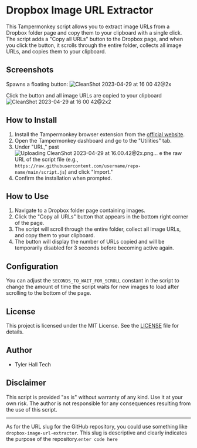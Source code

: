 
# Dropbox Image URL Extractor

This Tampermonkey script allows you to extract image URLs from a Dropbox folder page and copy them to your clipboard with a single click. The script adds a "Copy all URLs" button to the Dropbox page, and when you click the button, it scrolls through the entire folder, collects all image URLs, and copies them to your clipboard.

## Screenshots

Spawns a floating button:
![CleanShot 2023-04-29 at 16 00 42@2x](https://user-images.githubusercontent.com/16804423/235327792-5bd222eb-5be0-485c-afc8-026daf1fe726.png)

Click the button and all image URLs are copied to your clipboard
![CleanShot 2023-04-29 at 16 00 42@2x2](https://user-images.githubusercontent.com/16804423/235327794-e0dbe1db-e8a3-49f0-9278-736d8a41e8cd.png)


## How to Install

1.  Install the Tampermonkey browser extension from the [official website](https://www.tampermonkey.net/).
2.  Open the Tampermonkey dashboard and go to the "Utilities" tab.
3.  Under "URL," past![Uploading CleanShot 2023-04-29 at 16.00.42@2x.png…]()
e the raw URL of the script file (e.g., `https://raw.githubusercontent.com/username/repo-name/main/script.js`) and click "Import."
4.  Confirm the installation when prompted.

## How to Use

1.  Navigate to a Dropbox folder page containing images.
2.  Click the "Copy all URLs" button that appears in the bottom right corner of the page.
3.  The script will scroll through the entire folder, collect all image URLs, and copy them to your clipboard.
4.  The button will display the number of URLs copied and will be temporarily disabled for 3 seconds before becoming active again.

## Configuration

You can adjust the `SECONDS_TO_WAIT_FOR_SCROLL` constant in the script to change the amount of time the script waits for new images to load after scrolling to the bottom of the page.

## License

This project is licensed under the MIT License. See the [LICENSE](https://chat.openai.com/LICENSE) file for details.

## Author

-   Tyler Hall Tech

## Disclaimer

This script is provided "as is" without warranty of any kind. Use it at your own risk. The author is not responsible for any consequences resulting from the use of this script.

----------

As for the URL slug for the GitHub repository, you could use something like `dropbox-image-url-extractor`. This slug is descriptive and clearly indicates the purpose of the repository.`enter code here`
